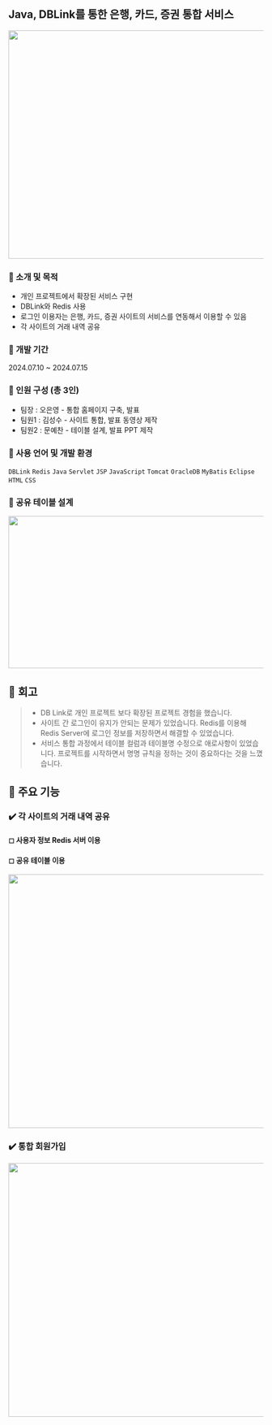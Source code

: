 ## Java, DBLink를 통한 은행, 카드, 증권 통합 서비스
<img src="https://github.com/user-attachments/assets/e065c6b0-e204-4f01-be22-4c83bb00d017"  width="1000" height="450">

### 🔎 소개 및 목적
 - 개인 프로젝트에서 확장된 서비스 구현
 - DBLink와 Redis 사용
 - 로그인 이용자는 은행, 카드, 증권 사이트의 서비스를 연동해서 이용할 수 있음
 - 각 사이트의 거래 내역 공유
### 🔎 개발 기간
2024.07.10 ~ 2024.07.15
### 🔎 인원 구성 (총 3인)
 - 팀장  : 오은영 - 통합 홈페이지 구축, 발표
 - 팀원1 : 김성수 - 사이트 통합, 발표 동영상 제작
 - 팀원2 : 문예찬 - 테이블 설계, 발표 PPT 제작
### 🔎 사용 언어 및 개발 환경
`DBLink` `Redis` `Java` `Servlet` `JSP` `JavaScript` `Tomcat` `OracleDB` `MyBatis` `Eclipse` `HTML` `CSS`
### 🔎 공유 테이블 설계
<img src="https://github.com/user-attachments/assets/178d4b1f-60ed-4c0a-aa5b-7176640ad7a4"  width="700" height="300">

## 🔎 회고
> - DB Link로 개인 프로젝트 보다 확장된 프로젝트 경험을 했습니다.
> - 사이트 간 로그인이 유지가 안되는 문제가 있었습니다. Redis를 이용해 Redis Server에 로그인 정보를 저장하면서 해결할 수 있었습니다.
> - 서비스 통합 과정에서 테이블 컬럼과 테이블명 수정으로 애로사항이 있었습니다. 프로젝트를 시작하면서 명명 규칙을 정하는 것이 중요하다는 것을 느꼈습니다.
## 🔎 주요 기능
### ✔️ 각 사이트의 거래 내역 공유
####  ◻   사용자 정보 Redis 서버 이용
####  ◻   공유 테이블 이용
<img src="https://github.com/user-attachments/assets/0d88b762-85a8-412d-93a4-3f385bce64f8"  width="1000" height="500">

### ✔️ 통합 회원가입
<img src="https://github.com/user-attachments/assets/cf271fb6-b969-4573-aa98-84b4d3b461c1"  width="1000" height="500">
